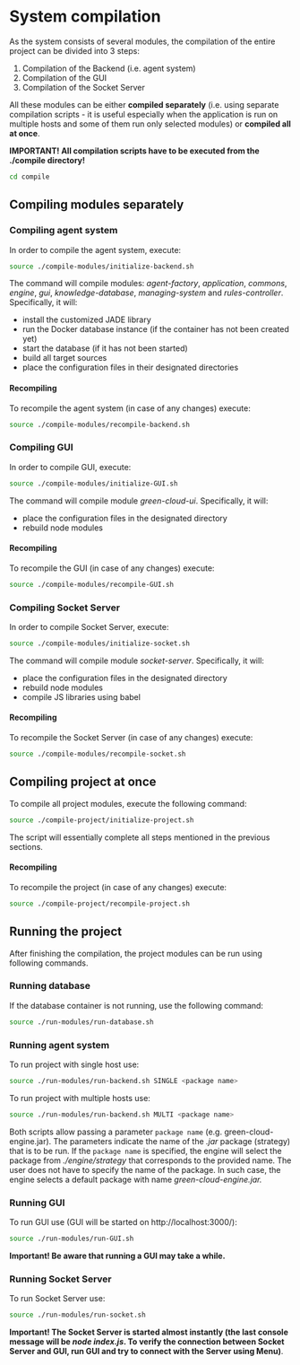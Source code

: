 # System compilation

As the system consists of several modules, the compilation of the entire project can be divided into 3 steps:

1. Compilation of the Backend (i.e. agent system)
2. Compilation of the GUI
3. Compilation of the Socket Server

All these modules can be either **compiled separately** (i.e. using separate compilation scripts - it is useful
especially when the application is run on multiple hosts and some of them run only selected modules) or **compiled all
at once**.

**IMPORTANT! All compilation scripts have to be executed from the ./compile directory!**

```bash
cd compile
```


## Compiling modules separately

### Compiling agent system

In order to compile the agent system, execute:

```bash
source ./compile-modules/initialize-backend.sh
```

The command will compile modules: _agent-factory_, _application_, _commons_, _engine_, _gui_, _knowledge-database_,
_managing-system_ and _rules-controller_. Specifically, it will:

- install the customized JADE library
- run the Docker database instance (if the container has not been created yet)
- start the database (if it has not been started)
- build all target sources
- place the configuration files in their designated directories

#### Recompiling

To recompile the agent system (in case of any changes) execute:

```bash
source ./compile-modules/recompile-backend.sh
```

### Compiling GUI

In order to compile GUI, execute:

```bash
source ./compile-modules/initialize-GUI.sh
```

The command will compile module _green-cloud-ui_. Specifically, it will:

- place the configuration files in the designated directory
- rebuild node modules

#### Recompiling

To recompile the GUI (in case of any changes) execute:

```bash
source ./compile-modules/recompile-GUI.sh
```

### Compiling Socket Server

In order to compile Socket Server, execute:

```bash
source ./compile-modules/initialize-socket.sh
```

The command will compile module _socket-server_. Specifically, it will:

- place the configuration files in the designated directory
- rebuild node modules
- compile JS libraries using babel

#### Recompiling

To recompile the Socket Server (in case of any changes) execute:

```bash
source ./compile-modules/recompile-socket.sh
```

## Compiling project at once

To compile all project modules, execute the following command:

```bash
source ./compile-project/initialize-project.sh
```

The script will essentially complete all steps mentioned in the previous sections.

#### Recompiling

To recompile the project (in case of any changes) execute:

```bash
source ./compile-project/recompile-project.sh
```

## Running the project

After finishing the compilation, the project modules can be run using following commands.

### Running database

If the database container is not running, use the following command:

```bash
source ./run-modules/run-database.sh
```

### Running agent system

To run project with single host use:

```bash
source ./run-modules/run-backend.sh SINGLE <package name>
```

To run project with multiple hosts use:

```bash
source ./run-modules/run-backend.sh MULTI <package name>
```

Both scripts allow passing a parameter `package name` (e.g. green-cloud-engine.jar). The parameters indicate the
name of the _.jar_ package (strategy) that is to be run. If the `package name` is specified, the engine will select
the package from _./engine/strategy_ that corresponds to the provided name. The user does not have to specify
the name of the package. In such case, the engine selects a default package with name _green-cloud-engine.jar._

### Running GUI

To run GUI use (GUI will be started on http://localhost:3000/):

```bash
source ./run-modules/run-GUI.sh
```

**Important! Be aware that running a GUI may take a while.**

### Running Socket Server

To run Socket Server use:

```bash
source ./run-modules/run-socket.sh
```

**Important! The Socket Server is started almost instantly (the last console message will be _node index.js_. To verify
the connection between Socket Server and GUI, run GUI and try to connect with the Server using Menu)**.

